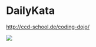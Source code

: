 DailyKata
=========

http://ccd-school.de/coding-dojo/

![](http://octodex.github.com/images/dojocat.jpg)
